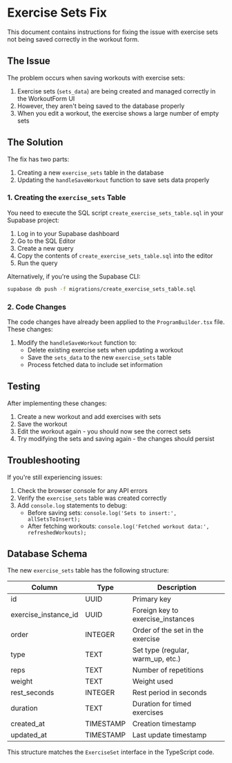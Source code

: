 # Exercise Sets Fix

This document contains instructions for fixing the issue with exercise sets not being saved correctly in the workout form.

## The Issue

The problem occurs when saving workouts with exercise sets:

1. Exercise sets (`sets_data`) are being created and managed correctly in the WorkoutForm UI
2. However, they aren't being saved to the database properly
3. When you edit a workout, the exercise shows a large number of empty sets

## The Solution

The fix has two parts:

1. Creating a new `exercise_sets` table in the database
2. Updating the `handleSaveWorkout` function to save sets data properly

### 1. Creating the `exercise_sets` Table

You need to execute the SQL script `create_exercise_sets_table.sql` in your Supabase project:

1. Log in to your Supabase dashboard
2. Go to the SQL Editor
3. Create a new query
4. Copy the contents of `create_exercise_sets_table.sql` into the editor
5. Run the query

Alternatively, if you're using the Supabase CLI:

```bash
supabase db push -f migrations/create_exercise_sets_table.sql
```

### 2. Code Changes

The code changes have already been applied to the `ProgramBuilder.tsx` file. These changes:

1. Modify the `handleSaveWorkout` function to:
   - Delete existing exercise sets when updating a workout
   - Save the `sets_data` to the new `exercise_sets` table
   - Process fetched data to include set information

## Testing

After implementing these changes:

1. Create a new workout and add exercises with sets
2. Save the workout
3. Edit the workout again - you should now see the correct sets
4. Try modifying the sets and saving again - the changes should persist

## Troubleshooting

If you're still experiencing issues:

1. Check the browser console for any API errors
2. Verify the `exercise_sets` table was created correctly
3. Add `console.log` statements to debug:
   - Before saving sets: `console.log('Sets to insert:', allSetsToInsert);`
   - After fetching workouts: `console.log('Fetched workout data:', refreshedWorkouts);`

## Database Schema

The new `exercise_sets` table has the following structure:

| Column | Type | Description |
|--------|------|-------------|
| id | UUID | Primary key |
| exercise_instance_id | UUID | Foreign key to exercise_instances |
| order | INTEGER | Order of the set in the exercise |
| type | TEXT | Set type (regular, warm_up, etc.) |
| reps | TEXT | Number of repetitions |
| weight | TEXT | Weight used |
| rest_seconds | INTEGER | Rest period in seconds |
| duration | TEXT | Duration for timed exercises |
| created_at | TIMESTAMP | Creation timestamp |
| updated_at | TIMESTAMP | Last update timestamp |

This structure matches the `ExerciseSet` interface in the TypeScript code. 